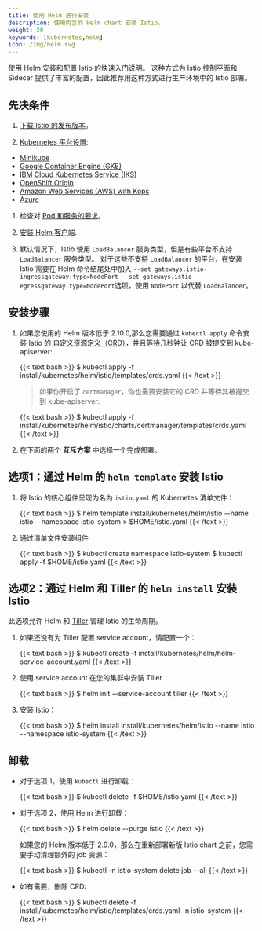 ```yaml
---
title: 使用 Helm 进行安装
description: 使用内含的 Helm chart 安装 Istio。
weight: 30
keywords: [kubernetes,helm]
icon: /img/helm.svg
---
```


使用 Helm 安装和配置 Istio 的快速入门说明。
这种方式为 Istio 控制平面和 Sidecar 提供了丰富的配置，因此推荐用这种方式进行生产环境中的 Istio 部署。

## 先决条件

1. [下载 Istio 的发布版本](/zh/docs/setup/kubernetes/download-release/)。

1. [Kubernetes 平台设置](/zh/docs/setup/kubernetes/platform-setup/):
  * [Minikube](/zh/docs/setup/kubernetes/platform-setup/minikube/)
  * [Google Container Engine (GKE)](/zh/docs/setup/kubernetes/platform-setup/gke/)
  * [IBM Cloud Kubernetes Service (IKS)](/zh/docs/setup/kubernetes/platform-setup/ibm/)
  * [OpenShift Origin](/docs/setup/kubernetes/platform-setup/openshift/)
  * [Amazon Web Services (AWS) with Kops](/zh/docs/setup/kubernetes/platform-setup/aws/)
  * [Azure](/zh/docs/setup/kubernetes/platform-setup/azure/)

1. 检查对 [Pod 和服务的要求](/zh/docs/setup/kubernetes/spec-requirements/)。

1. [安装 Helm 客户端](https://docs.helm.sh/using_helm/).

1. 默认情况下，Istio 使用 `LoadBalancer` 服务类型，但是有些平台不支持 `LoadBalancer` 服务类型。
   对于这些不支持 `LoadBalancer` 的平台，在安装 Istio 需要在 Helm 命令结尾处中加入 `--set gateways.istio-ingressgateway.type=NodePort --set gateways.istio-egressgateway.type=NodePort`选项，使用 `NodePort` 以代替 `LoadBalancer`。

## 安装步骤

1. 如果您使用的 Helm 版本低于 2.10.0,那么您需要通过 `kubectl apply` 命令安装 Istio 的 [自定义资源定义（CRD）](https://kubernetes.io/docs/concepts/extend-kubernetes/api-extension/custom-resources/#customresourcedefinitions)，并且等待几秒钟让 CRD 被提交到 kube-apiserver:

    {{< text bash >}}
    $ kubectl apply -f install/kubernetes/helm/istio/templates/crds.yaml
    {{< /text >}}

    > 如果你开启了 `certmanager`，你也需要安装它的 CRD 并等待其被提交到 kube-apiserver:

    {{< text bash >}}
    $ kubectl apply -f install/kubernetes/helm/istio/charts/certmanager/templates/crds.yaml
    {{< /text >}}

1. 在下面的两个 **互斥方案** 中选择一个完成部署。

## 选项1：通过 Helm 的 `helm template` 安装 Istio

1. 将 Istio 的核心组件呈现为名为 `istio.yaml` 的 Kubernetes 清单文件：

    {{< text bash >}}
    $ helm template install/kubernetes/helm/istio --name istio --namespace istio-system > $HOME/istio.yaml
    {{< /text >}}

1. 通过清单文件安装组件

    {{< text bash >}}
    $ kubectl create namespace istio-system
    $ kubectl apply -f $HOME/istio.yaml
    {{< /text >}}

## 选项2：通过 Helm 和 Tiller 的 `helm install` 安装 Istio

此选项允许 Helm 和 [Tiller](https://github.com/kubernetes/helm/blob/master/docs/architecture.md#components) 管理 Istio 的生命周期。


1. 如果还没有为 Tiller 配置 service account，请配置一个：

    {{< text bash >}}
    $ kubectl create -f install/kubernetes/helm/helm-service-account.yaml
    {{< /text >}}

1. 使用 service account 在您的集群中安装 Tiller：

    {{< text bash >}}
    $ helm init --service-account tiller
    {{< /text >}}

1. 安装 Istio：

    {{< text bash >}}
    $ helm install install/kubernetes/helm/istio --name istio --namespace istio-system
    {{< /text >}}

## 卸载

* 对于选项 1，使用 `kubectl` 进行卸载：

    {{< text bash >}}
    $ kubectl delete -f $HOME/istio.yaml
    {{< /text >}}

* 对于选项 2，使用 Helm 进行卸载：

    {{< text bash >}}
    $ helm delete --purge istio
    {{< /text >}}

    如果您的 Helm 版本低于 2.9.0，那么在重新部署新版 Istio chart 之前，您需要手动清理额外的 job 资源：

    {{< text bash >}}
    $ kubectl -n istio-system delete job --all
    {{< /text >}}

* 如有需要，删除 CRD:

    {{< text bash >}}
    $ kubectl delete -f install/kubernetes/helm/istio/templates/crds.yaml -n istio-system
    {{< /text >}}

